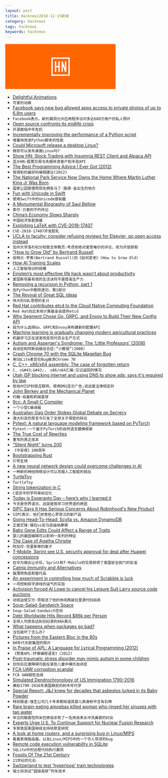 ```yaml
---
layout: post
title: Hacknews2018-12-15新闻
category: Hacknews
tags: hacknews
keywords: hacknews
---
```


![haccknews-banner](/assets/image/hacknews-banner.jpg)

- [Delightful Animations](https://rolandleth.com/delightful-animations)
- `可爱的动画`
- [Facebook says new bug allowed apps access to private photos of up to 6.8m users](https://www.washingtonpost.com/technology/2018/12/14/facebook-says-new-bug-allowed-apps-access-private-photos-up-million-users/)
- `Facebook表示，新的漏洞允许应用程序访问多达680万用户的私人照片`
- [Open source confronts its midlife crisis](http://dtrace.org/blogs/bmc/2018/12/14/open-source-confronts-its-midlife-crisis/)
- `开源面临中年危机`
- [Incrementally improving the performance of a Python script](http://mycode.doesnot.run/2018/04/11/pivot/)
- `增量地改进Python脚本的性能`
- [Could Microsoft release a desktop Linux?](https://www.zdnet.com/article/ms-linux-lindows-could-microsoft-release-a-desktop-linux/)
- `微软可以发布桌面Linux吗?`
- [Show HN: Stock Trading with Insomnia REST Client and Alpaca API](item?id=18675280)
- `显示HN:股票交易与失眠休息客户和羊驼API`
- [The Best Programming Advice I Ever Got (2012)](http://russolsen.com/articles/2012/08/09/the-best-programming-advice-i-ever-got.html)
- `我得到的最好的编程建议(2012)`
- [The National Park Service Now Owns the Home Where Martin Luther King Jr Was Born](https://www.nytimes.com/2018/12/15/us/mlk-home-national-park-service.html)
- `国家公园管理局现在拥有马丁·路德·金出生的地方`
- [Fun with Unicode in Swift](https://tworingsoft.com/blog/2018/12/10/fun-with-unicode-in-swift.html)
- `使用Swift中的Unicode很有趣`
- [A Monumental Biography of Saul Bellow](https://www.nytimes.com/2018/12/05/books/review/zachary-leader-life-saul-bellow.html)
- `索尔·贝娄的不朽传记`
- [China’s Economy Slows Sharply](https://www.nytimes.com/2018/12/14/business/china-economy-xi-jinping.html)
- `中国经济急剧放缓`
- [Exploiting LaTeX with CVE-2018-17407](http://nickroessler.com/latex-cve-2018-17407/)
- `CVE-2018-17407开发胶乳`
- [UCLA to faculty: consider refusing reviews for Elsevier, go open access instead](https://www.chronicle.com/article/In-Talks-With-Elsevier-UCLA/245311)
- `加州大学洛杉矶分校致全体教员:考虑拒绝对爱思唯尔的评论，改为开放获取`
- [“How to Grow Old” by Bertrand Russell](https://sites.google.com/site/gobenyan/essay)
- `伯特兰·罗素(Bertrand Russell)的《如何变老》(How to Grow Old)`
- [How AI Training Scales](https://blog.openai.com/science-of-ai/)
- `人工智能培训的规模`
- [Einstein’s most effective life hack wasn’t about productivity](https://qz.com/work/1494627/einstein-on-the-only-productivity-tip-youll-ever-need-to-know/)
- `爱因斯坦最有效的生活诀窍不是提高生产力`
- [Removing a recursion in Python, part 1](https://ericlippert.com/)
- `在Python中删除递归，第1部分`
- [The Revival of Great SQL Ideas](https://winand.at/newsletter/2018-12/consistency-cloud-jit)
- `伟大的SQL思想的复兴`
- [Red Hat contributes etcd to the Cloud Native Computing Foundation](https://www.redhat.com/en/blog/red-hat-contributes-etcd-cornerstone-kubernetes-cloud-native-computing-foundation)
- `Red Hat向云本地计算基金会提供etcd`
- [Why Segment Chose Go, GRPC, and Envoy to Build Their New Config API](https://stackshare.io/nzoschke/decisions/101229315381856666)
- `段为什么选择Go、GRPC和Envoy来构建新的配置API`
- [Machine learning is gradually changing modern agricultural practices](http://precisionagricultu.re/how-machine-learning-is-gradually-changing-modern-agricultural-practices/)
- `机器学习正在逐渐改变现代农业生产方式`
- [Autism and Asperger&#39;s Syndrome: The ‘Little Professors’ (2008)](https://h2g2.com/edited_entry/A10450694)
- `自闭症和阿斯伯格综合症:“小教授”(2008)`
- [Crash Chrome 70 with the SQLite Magellan Bug](https://worthdoingbadly.com/sqlitebug/)
- `用SQLite麦哲伦Bug崩溃Chrome 70`
- [C, C&#43;&#43;, x86/x64 assembly: The case of forgotten return](https://yurichev.com/blog/no_return/)
- `C, c&#43;&#43;， x86/x64汇编:忘记返回的情况`
- [Utah ISP blocking internet and using DNS to show ads; says it&#39;s required by law](https://www.richsnapp.com/blog/2018/12-13-centurylink-blocking-internet-in-utah)
- `犹他州ISP封锁互联网，使用DNS显示广告;说这是法律规定的`
- [John Berkey and the Mechanical Planet](https://kitbashed.com/blog/john-berkey)
- `约翰·伯基和机械星球`
- [9cc: A Small C Compiler](https://github.com/rui314/9cc)
- `一个小型C编译器`
- [Australian Gag Order Stokes Global Debate on Secrecy](https://www.nytimes.com/2018/12/14/world/australia/australia-gag-order-court.html)
- `澳大利亚的禁言令引发了全球关于保密的辩论`
- [Pytext: A natural language modeling framework based on PyTorch](https://github.com/facebookresearch/PyText)
- `Pytext:一个基于PyTorch的自然语言建模框架`
- [The True Cost of Rewrites](https://8thlight.com/blog/doug-bradbury/2018/11/27/true-cost-rewrites.html)
- `重写的真正成本`
- [“Silent Night” turns 200](https://www.americamagazine.org/arts-culture/2018/12/06/silent-night-turns-200-year-it-greatest-christmas-song-ever)
- `《平安夜》200周年`
- [Bootstrapping Rust](https://gnu.org/software/guix/blog/2018/bootstrapping-rust/)
- `引导生锈`
- [A new neural network design could overcome challenges in AI](https://www.technologyreview.com/s/612561/a-radical-new-neural-network-design-could-overcome-big-challenges-in-ai/)
- `一种新的神经网络设计可以克服人工智能的挑战`
- [TurtleToy](https://turtletoy.net/)
- `TurtleToy`
- [String tokenization in C](https://onebyezero.blogspot.com/2018/12/string-tokenization-in-c.html)
- `C语言中的字符串标记化`
- [Today is Esperanto Day – here’s why I learned it](https://martinrue.com/zamenhofa-tago-18/)
- `今天是世界语日，这就是我学习世界语的原因`
- [SIPC Says It Has Serious Concerns About Robinhood&#39;s New Product](https://www.bloomberg.com/news/articles/2018-12-14/sipc-says-it-has-serious-concerns-about-robinhood-s-new-product)
- `SIPC表示，他们非常担心罗宾汉的新产品`
- [Going Head-To-Head: Scylla vs. Amazon DynamoDB](https://www.scylladb.com/2018/12/13/scylla-vs-amazon-dynamodb/)
- `正面交锋:锡拉vs亚马逊迪纳摩德`
- [Baby Gene Edits Could Affect a Range of Traits](https://www.nature.com/articles/d41586-018-07713-2)
- `婴儿的基因编辑可以影响一系列的特征`
- [The Case of Agatha Christie](https://www.lrb.co.uk/v40/n24/john-lanchester/the-case-of-agatha-christie)
- `阿加莎·克里斯蒂的案子`
- [T-Mobile, Sprint see U.S. security approval for deal after Huawei concessions](https://www.reuters.com/article/us-sprint-corp-m-a-t-mobile-huawei-exclu/exclusive-t-mobile-sprint-consider-dropping-huawei-see-u-s-security-clearance-for-deal-sources-idUSKBN1OD2HO)
- `在华为做出让步后，Sprint和T-Mobile的交易获得了美国安全部门的批准`
- [Catnip Immunity and Alternatives](https://www.gwern.net/Catnip)
- `猫薄荷免疫和替代品`
- [An experiment in controlling how much of Scrabble is luck](http://nautil.us/issue/67/reboot/does-scrabble-need-to-be-fixed)
- `一项控制拼字游戏的运气的实验`
- [Activision forced Al Lowe to cancel his Leisure Suit Larry source code auctions](https://www.pcgamer.com/activision-forced-al-lowe-to-cancel-his-leisure-suit-larry-source-code-auctions/)
- `动视迫使艾尔·劳取消了他的休闲西装拉里源代码拍卖`
- [Soup-Salad-Sandwich Space](http://sandwichspace.xyz/)
- `Soup-Salad-Sandwich空间`
- [Debt Worldwide Hits Record $86k per Person](https://www.bloomberg.com/news/articles/2018-12-13/debt-worldwide-hits-record-184-trillion-or-86-000-per-person)
- `全球人均债务达到创纪录的86k美元`
- [What happens when packages go bad?](https://jakearchibald.com/2018/when-packages-go-bad/)
- `当包装坏了怎么办?`
- [Pictures from the Eastern Bloc in the 80s](http://chrisniedenthal.com/en/works?cat=all)
- `80年代东欧集团的照片`
- [In Praise of APL: A Language for Lyrical Programming (2012)](http://www.jsoftware.com/papers/perlis77.htm)
- `《赞美APL:抒情编程语言》(2012)`
- [Post-traumatic stress disorder may mimic autism in some children](https://www.spectrumnews.org/opinion/viewpoint/post-traumatic-stress-disorder-may-mimic-autism-children/)
- `创伤后应激障碍可能在某些儿童中模仿自闭症`
- [FCA UAW corruption scandal](https://jalopnik.com/ferraris-37-500-pens-and-disney-tickets-how-the-fca-1830994749)
- `FCA UAW腐败丑闻`
- [Simulated Dendrochronology of US Immigration 1790-2016](https://web.northeastern.edu/naturalizing-immigration-dataviz/)
- `模拟1790-2016年美国移民的树木年代学`
- [Special Report: J&amp;J knew for decades that asbestos lurked in its Baby Powder](https://www.reuters.com/article/us-johnson-johnson-cancer-special-report-idUSKBN1OD1RQ)
- `特别报道:强生公司几十年来都知道其婴儿爽身粉中含有石棉`
- [Rare brain-eating amoebas killed woman who rinsed her sinuses with tap water](https://www.seattletimes.com/seattle-news/health/rare-brain-eating-amoebas-kill-seattle-woman-leave-doctors-bracing-for-possible-repeats/)
- `罕见的脑食性阿米巴原虫杀死了一名用自来水冲洗鼻窦的妇女`
- [Experts Urge U.S. To Continue Support for Nuclear Fusion Research](https://www.scientificamerican.com/article/experts-urge-u-s-to-continue-support-for-nuclear-fusion-research/)
- `专家敦促美国继续支持核聚变研究`
- [A look at home routers, and a surprising bug in Linux/MIPS](https://cyber-itl.org/2018/12/07/a-look-at-home-routers-and-linux-mips.html)
- `看看家用路由器，以及Linux/MIPS中的一个令人惊讶的bug`
- [Remote code execution vulnerability in SQLite](https://blade.tencent.com/magellan/index_en.html)
- `SQLite中的远程代码执行漏洞`
- [Fossils Of The 21st Century](https://earther.gizmodo.com/the-fossils-of-the-21st-century-1830693850)
- `21世纪的化石`
- [Switzerland to test ‘hyperloop’ train technologies](https://www.swissinfo.ch/eng/future-transport_canton-valais-to-test--hyperloop--train-technologies/44616820)
- `瑞士将测试“超级高铁”列车技术`

